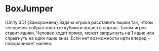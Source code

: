 # BoxJumper
[Unity 3D] {Заморожена} Задача игрока расставить ящики так, чтобы человечек собрал золотые кубики и вышел в портал.
Тапом игрок ставит ящики.
Человек ходит прямо, может запрыгнуть на 1 ящик или спрыгнуть на один ящик вниз. Если нет возможности идти вперед - поворачивает налево.
